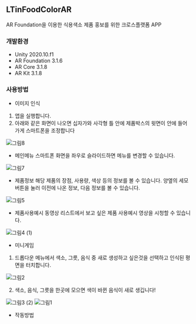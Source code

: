 ## LTinFoodColorAR
 AR Foundation을 이용한 식용색소 제품 홍보를 위한 크로스플랫폼 APP
 ### 개발환경
  * Unity 2020.10.f1
  * AR Foundation 3.1.6
  * AR Core 3.1.8
  * AR Kit 3.1.8
 ### 사용방법
   * 이미지 인식
   1. 앱을 실행합니다.
   2. 아래와 같은 화면이 나오면 십자가와 사각형 틀 안에 제품박스의 윗면이 안에 들어가게 스마트폰을 조정합니다
   
   ![그림8](https://user-images.githubusercontent.com/54172578/134366039-fa05872f-dc7d-4de6-a443-b083aec8ab45.png) 
   * 메인메뉴
   스마트폰 화면을 좌우로 슬라이드하면 메뉴를 변경할 수 있습니다.
   
   ![그림7](https://user-images.githubusercontent.com/54172578/134366036-9cbc2a38-3eb0-4533-bd2f-81ace22014ca.png)
   * 제품정보
   해당 제품의 장점, 사용량, 색상 등의 정보를 볼 수 있습니다.
   양옆의 세모버튼을 눌러 이전에 나온 정보, 다음 정보를 볼 수 있습니다.
   
   ![그림5](https://user-images.githubusercontent.com/54172578/134366030-e39b8a10-5ccc-4e44-809c-339fe3ea223a.png)
   * 제품사용예시
   동영상 리스트에서 보고 싶은 제품 사용예시 영상을 시청할 수 있습니다.
   
   ![그림4 (1)](https://user-images.githubusercontent.com/54172578/134367135-dbef5602-ad9e-4d42-ba34-2d0b349b5f0c.png)
   * 미니게임
   1. 드롭다운 메뉴에서 색소, 그릇, 음식 중 새로 생성하고 싶은것을 선택하고 인식된 평면을 터치합니다.
    
   ![그림2](https://user-images.githubusercontent.com/54172578/134366019-98ff44de-17d4-408c-88fe-fdd2f8e88711.png)
   
   2. 색소, 음식, 그릇을 한곳에 모으면 색이 바뀐 음식이 새로 생깁니다!
   
   ![그림3 (2)](https://user-images.githubusercontent.com/54172578/134367409-ab9c4590-16ce-44a0-a77f-1a052100513e.png)
   ![그림1](https://user-images.githubusercontent.com/54172578/134365360-e70376b2-62bc-4b23-b8d6-d5c81a1eef0f.png)
  * 작동방법
 
 
